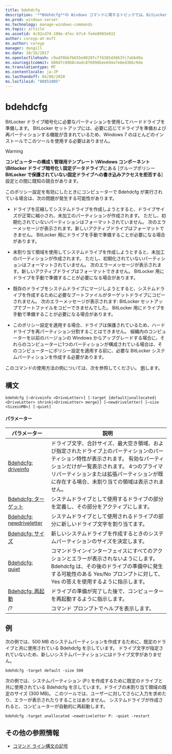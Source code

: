 ```yaml
---
title: bdehdcfg
description: '**Bdehdcfg**の Windows コマンドに関するトピックでは、BitLocker ドライブ暗号化に必要なパーティションがハードドライブに用意されています。'
ms.prod: windows-server
ms.technology: manage-windows-commands
ms.topic: article
ms.assetid: 4c92cd74-188e-4fec-b7c4-fe4e8903e032
author: coreyp-at-msft
ms.author: coreyp
manager: dongill
ms.date: 10/16/2017
ms.openlocfilehash: c9adf8bbfb655e0820fcff6385d3663fc7abbd9a
ms.sourcegitcommit: b00d7c8968c4adc8f699dbee694afe6ed36bc9de
ms.translationtype: MT
ms.contentlocale: ja-JP
ms.lasthandoff: 04/08/2020
ms.locfileid: "80851005"
---
```

# <a name="bdehdcfg"></a>bdehdcfg

BitLocker ドライブ暗号化に必要なパーティションを使用してハードドライブを準備します。 BitLocker セットアップには、必要に応じてドライブを準備および再パーティションする機能が含まれているため、Windows 7 のほとんどのインストールでこのツールを使用する必要はありません。

> [!WARNING]
> **コンピューターの構成 \ 管理用テンプレート \Windows コンポーネント \Bitlocker ドライブ暗号化 \ 固定データドライブ**にある [グループポリシー **BitLocker で保護されていない固定ドライブへの書き込みアクセスを拒否する**] 設定との間に既知の競合があります。
>
>このポリシー設定を有効にしたときにコンピューターで Bdehdcfg が実行されている場合は、次の問題が発生する可能性があります。
>
>- ドライブを圧縮してシステムドライブを作成しようとすると、ドライブサイズが正常に縮小され、未加工のパーティションが作成されます。 ただし、初期化されていないパーティションはフォーマットされていません。 次のエラーメッセージが表示されます。新しいアクティブドライブはフォーマットできません。 BitLocker 用にドライブを手動で準備することが必要になる場合があります。
>
>- 未割り当て領域を使用してシステムドライブを作成しようとすると、未加工のパーティションが作成されます。 ただし、初期化されていないパーティションはフォーマットされていません。 次のエラーメッセージが表示されます。新しいアクティブドライブはフォーマットできません。 BitLocker 用にドライブを手動で準備することが必要になる場合があります。
>
>- 既存のドライブをシステムドライブにマージしようとすると、システムドライブを作成するために必要なブートファイルがターゲットドライブにコピーされません。 次のエラーメッセージが表示されます: BitLocker セットアップでブートファイルをコピーできませんでした。 BitLocker 用にドライブを手動で準備することが必要になる場合があります。
>
>- このポリシー設定を適用する場合、ドライブは保護されているため、ハードドライブを再パーティション分割することはできません。 組織内のコンピューターを以前のバージョンの Windows からアップグレードする場合に、それらのコンピューターに1つのパーティションが構成されている場合は、そのコンピューターにポリシー設定を適用する前に、必要な BitLocker システムパーティションを作成する必要があります。

このコマンドの使用方法の例については、次を参照してください。 [例](#BKMK_Examples)します。

## <a name="syntax"></a>構文

```
bdehdcfg [–driveinfo <DriveLetter>] [-target {default|unallocated|<DriveLetter> shrink|<DriveLetter> merge}] [–newdriveletter] [–size <SizeinMB>] [-quiet]
```

#### <a name="parameters"></a>パラメーター

| パラメーター | 説明 |
| --------- |----------- |
| [Bdehdcfg: driveinfo](bdehdcfg-driveinfo.md) | ドライブ文字、合計サイズ、最大空き領域、および指定されたドライブ上のパーティションのパーティション特性が表示されます。 有効なパーティションだけが一覧表示されます。 4つのプライマリパーティションまたは拡張パーティションが既に存在する場合、未割り当ての領域は表示されません。 |
| [Bdehdcfg: ターゲット](bdehdcfg-target.md) | システムドライブとして使用するドライブの部分を定義し、その部分をアクティブにします。 |
| [Bdehdcfg: newdriveletter](bdehdcfg-newdriveletter.md) | システムドライブとして使用されるドライブの部分に新しいドライブ文字を割り当てます。 |
| [Bdehdcfg: サイズ](bdehdcfg-size.md) | 新しいシステムドライブを作成するときのシステムパーティションのサイズを決定します。 |
| [Bdehdcfg: quiet](bdehdcfg-quiet.md) | コマンドラインインターフェイスにすべてのアクションとエラーが表示されないようにします。 Bdehdcfg は、その後のドライブの準備中に発生する可能性のある Yes/No プロンプトに対して、Yes の答えを使用するように指示します。 |
| [Bdehdcfg: 再起動](bdehdcfg-restart.md) | ドライブの準備が完了した後で、コンピューターを再起動するように指示します。 |
| /? | コマンド プロンプトでヘルプを表示します。 |

## <a name="examples"></a><a name=BKMK_Examples></a>例

次の例では、500 MB のシステムパーティションを作成するために、既定のドライブと共に使用されている Bdehdcfg を示しています。 ドライブ文字が指定されていないため、新しいシステムパーティションにはドライブ文字がありません。

```
bdehdcfg -target default -size 500
```

次の例では、システムパーティション (P:) を作成するために既定のドライブと共に使用されている Bdehdcfg を示しています。ドライブの未割り当て領域の既定のサイズ (300 MB)。 このツールでは、ユーザーに対してさらに入力を求めたり、エラーが表示されたりすることはありません。 システムドライブが作成されると、コンピューターが自動的に再起動します。

```
bdehdcfg -target unallocated –newdriveletter P: -quiet -restart
```

## <a name="additional-references"></a>その他の参照情報

- [コマンド ライン構文の記号](command-line-syntax-key.md)